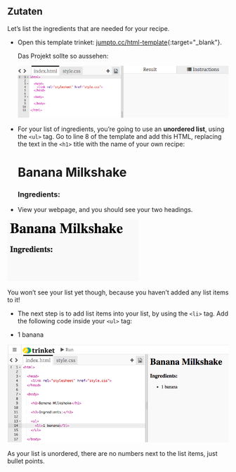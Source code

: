 ## Zutaten

Let’s list the ingredients that are needed for your recipe.

+ Open this template trinket: [jumpto.cc/html-template](http://jumpto.cc/html-template){:target="_blank"}.
    
    Das Projekt sollte so aussehen:
    
    ![Screenshot](images/recipe-starter.png)

+ For your list of ingredients, you’re going to use an **unordered list**, using the `<ul>` tag. Go to line 8 of the template and add this HTML, replacing the text in the `<h1>` title with the name of your own recipe:

    <h1>Banana Milkshake</h1>
    
    <h3>Ingredients:</h3>
    
    <ul>
    
    </ul>
    

+ View your webpage, and you should see your two headings.

![Screenshot](images/recipe-headings.png)

You won’t see your list yet though, because you haven’t added any list items to it!

+ The next step is to add list items into your list, by using the `<li>` tag. Add the following code inside your `<ul>` tag:

    <li>1 banana</li>
    

![screenshot](images/recipe-ul.png)

As your list is unordered, there are no numbers next to the list items, just bullet points.
